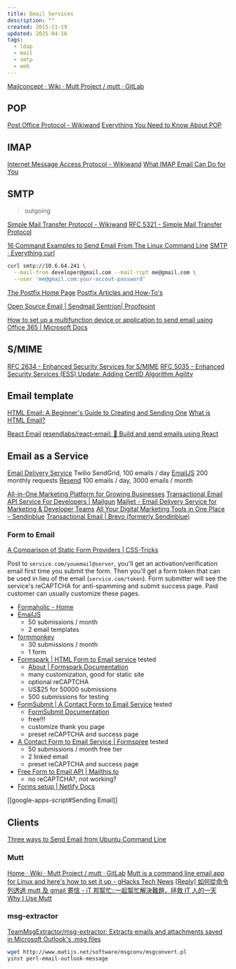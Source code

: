 ```yaml
---
title: Email Services
description: ""
created: 2015-11-19
updated: 2025-04-16
tags:
  - ldap
  - mail
  - smtp
  - web
---
```


[Mailconcept · Wiki · Mutt Project / mutt · GitLab](https://gitlab.com/muttmua/mutt/wikis/MailConcept)

## POP

[Post Office Protocol - Wikiwand](https://www.wikiwand.com/en/Post_Office_Protocol)
[Everything You Need to Know About POP](https://www.lifewire.com/what-is-pop-post-office-protocol-1171121)

## IMAP

[Internet Message Access Protocol - Wikiwand](https://www.wikiwand.com/en/Internet_Message_Access_Protocol)
[What IMAP Email Can Do for You](https://www.lifewire.com/what-does-imap-do-1166415)

## SMTP

> outgoing

[Simple Mail Transfer Protocol - Wikiwand](http://www.wikiwand.com/en/Simple_Mail_Transfer_Protocol)
[RFC 5321 - Simple Mail Transfer Protocol](https://datatracker.ietf.org/doc/html/rfc5321)

[16 Command Examples to Send Email From The Linux Command Line](https://blog.edmdesigner.com/send-email-from-linux-command-line/)
[SMTP · Everything curl](https://ec.haxx.se/usingcurl-smtp.html)

```sh
curl smtp://10.6.64.241 \
  --mail-from developer@gmail.com --mail-rcpt me@gmail.com \
  --user 'me@gmail.com:your-accout-password'
```

[The Postfix Home Page](http://www.postfix.org/)
[Postfix Articles and How-To's](http://www.seaglass.com/postfix/articles.html)

[Open Source Email | Sendmail Sentrion| Proofpoint](https://www.proofpoint.com/us/open-source-email-solution)

[How to set up a multifunction device or application to send email using Office 365 | Microsoft Docs](https://docs.microsoft.com/en-us/Exchange/mail-flow-best-practices/how-to-set-up-a-multifunction-device-or-application-to-send-email-using-office-3)

## S/MIME

[RFC 2634 - Enhanced Security Services for S/MIME](https://datatracker.ietf.org/doc/html/rfc2634)
[RFC 5035 - Enhanced Security Services (ESS) Update: Adding CertID Algorithm Agility](https://datatracker.ietf.org/doc/html/rfc5035)

## Email template

[HTML Email: A Beginner's Guide to Creating and Sending One](https://kinsta.com/blog/html-email/)
[What is HTML Email?](https://webdesign.tutsplus.com/articles/what-is-html-email--cms-38843)

[React Email](https://react.email/)
[resendlabs/react-email: 💌 Build and send emails using React](https://github.com/resendlabs/react-email)

## Email as a Service

[Email Delivery Service](https://sendgrid.com/) Twilio SendGrid, 100 emails / day
[EmailJS](https://www.emailjs.com/) 200 monthly requests
[Resend](https://resend.com/) 100 emails / day, 3000 emails / month

[All-in-One Marketing Platform for Growing Businesses](https://mailchimp.com/)
[Transactional Email API Service For Developers | Mailgun](https://www.mailgun.com/)
[Mailjet - Email Delivery Service for Marketing & Developer Teams](https://www.mailjet.com/)
[All Your Digital Marketing Tools in One Place – Sendinblue](https://www.sendinblue.com/)
[Transactional Email | Brevo (formerly Sendinblue)](https://www.brevo.com/products/transactional-email/)

### Form to Email

[A Comparison of Static Form Providers | CSS-Tricks](https://css-tricks.com/a-comparison-of-static-form-providers/)

Post to `service.com/youemail@server`, you'll get an activation/verification email first time you submit the form.
Then you'll get a form token that can be used in lieu of the email (`service.com/token`).
Form submitter will see the service's reCAPTCHA for anti-spamming and submit success page. Paid customer can usually customize these pages.

- [Formaholic - Home](https://formaholic.com/)
- [EmailJS](https://www.emailjs.com/)
  - 50 submissions / month
  - 2 email templates
- [formmonkey](https://www.formmonkey.io/)
  - 30 submissions / month
  - 1 form
- [Formspark | HTML Form to Email service](https://formspark.io/) tested
  - [About | Formspark Documentation](https://documentation.formspark.io/)
  - many customization, good for static site
  - optional reCAPTCHA
  - US\$25 for 50000 submissions
  - 500 submissions for testing
- [FormSubmit | A Contact Form to Email Service](https://formsubmit.co/) tested
  - [FormSubmit Documentation](https://formsubmit.co/documentation)
  - free!!!
  - customize thank you page
  - preset reCAPTCHA and success page
- [A Contact Form to Email Service | Formspree](https://formspree.io/) tested
  - 50 submissions / month free tier
  - 2 linked email
  - preset reCAPTCHA and success page
- [Free Form to Email API | Mailthis.to](https://mailthis.to/)
  - no reCAPTCHA?, not working?
- [Forms setup | Netlify Docs](https://docs.netlify.com/forms/setup/#html-forms)

[[google-apps-script#Sending Email]]

## Clients

[Three ways to Send Email from Ubuntu Command Line](https://vitux.com/three-ways-to-send-email-from-ubuntu-command-line/)

### Mutt

[Home · Wiki · Mutt Project / mutt · GitLab](https://gitlab.com/muttmua/mutt/wikis/home)
[Mutt is a command line email app for Linux and here's how to set it up - gHacks Tech News](https://www.ghacks.net/2019/11/23/mutt-is-a-command-line-email-app-for-linux-and-heres-how-to-set-it-up/)
[[Reply] 如何從命令列透過 mutt 及 gmail 寄信 - iT 邦幫忙::一起幫忙解決難題，拯救 IT 人的一天](https://ithelp.ithome.com.tw/articles/10054431)
[Why I Use Mutt](https://www.marksanborn.net/software/why-i-use-mutt/)

### msg-extractor

[TeamMsgExtractor/msg-extractor: Extracts emails and attachments saved in Microsoft Outlook's .msg files](https://github.com/TeamMsgExtractor/msg-extractor)

```sh
wget http://www.matijs.net/software/msgconv/msgconvert.pl
yinst perl-email-outlook-message
```
